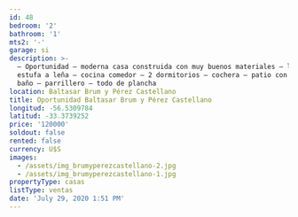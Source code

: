 ```yaml
---
id: 48
bedroom: '2'
bathroom: '1'
mts2: '-'
garage: si
description: >-
  – Oportunidad – moderna casa construida con muy buenos materiales – living con
  estufa a leña – cocina comedor – 2 dormitorios – cochera – patio con pieza –
  baño – parrillero – todo de plancha
location: Baltasar Brum y Pérez Castellano
title: Oportunidad Baltasar Brum y Pérez Castellano
longitud: -56.5309784
latitud: -33.3739252
price: '120000'
soldout: false
rented: false
currency: U$S
images:
  - /assets/img_brumyperezcastellano-2.jpg
  - /assets/img_brumyperezcastellano-1.jpg
propertyType: casas
listType: ventas
date: 'July 29, 2020 1:51 PM'
---
```


